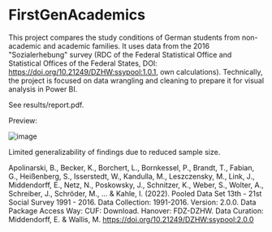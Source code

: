 # FirstGenAcademics
This project compares the study conditions of German students from non-academic and academic families. It uses data from the 2016 "Sozialerhebung" survey (RDC of the Federal Statistical Office and Statistical Offices of the Federal States, DOI: https://doi.org/10.21249/DZHW:ssypool:1.0.1, own calculations). Technically, the project is focused on data wrangling and cleaning to prepare it for visual analysis in Power BI.

See results/report.pdf.

Preview:

![image](https://user-images.githubusercontent.com/97337456/194753899-c6ebbbf6-7902-4229-aa10-4800f198d086.png)


Limited generalizability of findings due to reduced sample size. 

Apolinarski, B., Becker, K., Borchert, L., Bornkessel, P., Brandt, T., Fabian, G., Heißenberg, S., Isserstedt, W., Kandulla, M., Leszczensky, M., Link, J., Middendorff, E., Netz, N., Poskowsky, J., Schnitzer, K., Weber, S., Wolter, A., Schreiber, J., Schröder, M., ... & Kahle, I. (2022). Pooled Data Set 13th - 21st Social Survey 1991 - 2016. Data Collection: 1991-2016. Version: 2.0.0. Data Package Access Way: CUF: Download. Hanover: FDZ-DZHW. Data Curation: Middendorff, E. & Wallis, M. https://doi.org/10.21249/DZHW:ssypool:2.0.0
